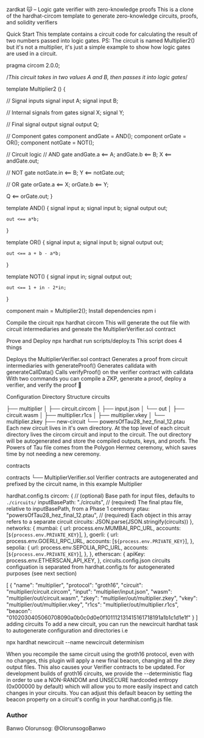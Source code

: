 zardkat 🐱 –
Logic gate verifier with zero-knowledge proofs
This is a clone of the hardhat-circom template to generate zero-knowledge circuits, proofs, and solidity verifiers

Quick Start
This template contains a circuit code for calculating the result of two numbers passed into logic gates.
PS: The circuit is named Multiplier2() but it's not a multiplier, it's just a simple example to show how logic gates are used in a circuit.

pragma circom 2.0.0;

/*This circuit takes in two values A and B, then passes it into logic gates*/

template Multiplier2 () {  

   // Signal inputs
   signal input A;
   signal input B;

   // Internal signals from gates
   signal X;
   signal Y;

   // Final signal output
   signal output Q;

   // Component gates
   component andGate = AND();
   component orGate = OR();
   component notGate = NOT();

   // Circuit logic
   // AND gate
   andGate.a <== A;
   andGate.b <== B;
   X <== andGate.out;

   // NOT gate
   notGate.in <== B;
   Y <== notGate.out;

   // OR gate
   orGate.a <== X;
   orGate.b <== Y;

   Q <== orGate.out;
}

template AND() {
    signal input a;
    signal input b;
    signal output out;

    out <== a*b;
}

template OR() {
    signal input a;
    signal input b;
    signal output out;

    out <== a + b - a*b;
}

template NOT() {
    signal input in;
    signal output out;

    out <== 1 + in - 2*in;
}

component main = Multiplier2();
Install dependencies
npm i

Compile the circuit
npx hardhat circom This will generate the out file with circuit intermediaries and geneate the MultiplierVerifier.sol contract

Prove and Deploy
npx hardhat run scripts/deploy.ts This script does 4 things

Deploys the MultiplierVerifier.sol contract
Generates a proof from circuit intermediaries with generateProof()
Generates calldata with generateCallData()
Calls verifyProof() on the verifier contract with calldata
With two commands you can compile a ZKP, generate a proof, deploy a verifier, and verify the proof 🎉

Configuration
Directory Structure
circuits

├── multiplier
│   ├── circuit.circom
│   ├── input.json
│   └── out
│       ├── circuit.wasm
│       ├── multiplier.r1cs
│       ├── multiplier.vkey
│       └── multiplier.zkey
├── new-circuit
└── powersOfTau28_hez_final_12.ptau
Each new circuit lives in it's own directory. At the top level of each circuit directory lives the circom circuit and input to the circuit. The out directory will be autogenerated and store the compiled outputs, keys, and proofs. The Powers of Tau file comes from the Polygon Hermez ceremony, which saves time by not needing a new ceremony.

contracts

contracts
└── MultiplierVerifier.sol
Verifier contracts are autogenerated and prefixed by the circuit name, in this example Multiplier

hardhat.config.ts
  circom: {
    // (optional) Base path for input files, defaults to `./circuits/`
    inputBasePath: "./circuits",
    // (required) The final ptau file, relative to inputBasePath, from a Phase 1 ceremony
    ptau: "powersOfTau28_hez_final_12.ptau",
    // (required) Each object in this array refers to a separate circuit
    circuits: JSON.parse(JSON.stringify(circuits))
  },
  networks: {
    mumbai: {
      url: process.env.MUMBAI_RPC_URL,
      accounts: [`${process.env.PRIVATE_KEY}`],
    },
    goerli: {
      url: process.env.GOERLI_RPC_URL,
      accounts: [`${process.env.PRIVATE_KEY}`],
    },
    sepolia: {
      url: process.env.SEPOLIA_RPC_URL,
      accounts: [`${process.env.PRIVATE_KEY}`],
    },
  },
  etherscan: {
    apiKey: process.env.ETHERSCAN_API_KEY,
  },
circuits.config.json
circuits configuation is separated from hardhat.config.ts for autogenerated purposes (see next section)

[
  {
    "name": "multiplier",
    "protocol": "groth16",
    "circuit": "multiplier/circuit.circom",
    "input": "multiplier/input.json",
    "wasm": "multiplier/out/circuit.wasm",
    "zkey": "multiplier/out/multiplier.zkey",
    "vkey": "multiplier/out/multiplier.vkey",
    "r1cs": "multiplier/out/multiplier.r1cs",
    "beacon": "0102030405060708090a0b0c0d0e0f101112131415161718191a1b1c1d1e1f"
  }
]
adding circuits
To add a new circuit, you can run the newcircuit hardhat task to autogenerate configuration and directories i.e

npx hardhat newcircuit --name newcircuit
determinism

When you recompile the same circuit using the groth16 protocol, even with no changes, this plugin will apply a new final beacon, changing all the zkey output files. This also causes your Verifier contracts to be updated. For development builds of groth16 circuits, we provide the --deterministic flag in order to use a NON-RANDOM and UNSECURE hardcoded entropy (0x000000 by default) which will allow you to more easily inspect and catch changes in your circuits. You can adjust this default beacon by setting the beacon property on a circuit's config in your hardhat.config.js file.

### Author 
Banwo Olorunsog: @OlorunsogoBanwo
